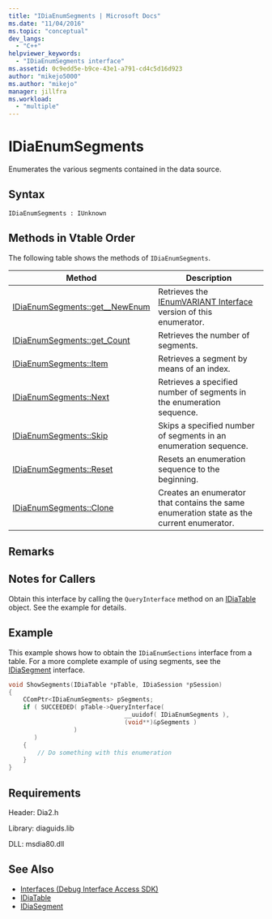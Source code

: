 ```yaml
---
title: "IDiaEnumSegments | Microsoft Docs"
ms.date: "11/04/2016"
ms.topic: "conceptual"
dev_langs:
  - "C++"
helpviewer_keywords:
  - "IDiaEnumSegments interface"
ms.assetid: 0c9edd5e-b9ce-43e1-a791-cd4c5d16d923
author: "mikejo5000"
ms.author: "mikejo"
manager: jillfra
ms.workload:
  - "multiple"
---
```

# IDiaEnumSegments
Enumerates the various segments contained in the data source.

## Syntax

```
IDiaEnumSegments : IUnknown
```

## Methods in Vtable Order
The following table shows the methods of `IDiaEnumSegments`.

|Method|Description|
|------------|-----------------|
|[IDiaEnumSegments::get__NewEnum](../../debugger/debug-interface-access/idiaenumsegments-get-newenum.md)|Retrieves the [IEnumVARIANT Interface](/previous-versions/windows/desktop/api/oaidl/nn-oaidl-ienumvariant) version of this enumerator.|
|[IDiaEnumSegments::get_Count](../../debugger/debug-interface-access/idiaenumsegments-get-count.md)|Retrieves the number of segments.|
|[IDiaEnumSegments::Item](../../debugger/debug-interface-access/idiaenumsegments-item.md)|Retrieves a segment by means of an index.|
|[IDiaEnumSegments::Next](../../debugger/debug-interface-access/idiaenumsegments-next.md)|Retrieves a specified number of segments in the enumeration sequence.|
|[IDiaEnumSegments::Skip](../../debugger/debug-interface-access/idiaenumsegments-skip.md)|Skips a specified number of segments in an enumeration sequence.|
|[IDiaEnumSegments::Reset](../../debugger/debug-interface-access/idiaenumsegments-reset.md)|Resets an enumeration sequence to the beginning.|
|[IDiaEnumSegments::Clone](../../debugger/debug-interface-access/idiaenumsegments-clone.md)|Creates an enumerator that contains the same enumeration state as the current enumerator.|

## Remarks

## Notes for Callers
Obtain this interface by calling the `QueryInterface` method on an [IDiaTable](../../debugger/debug-interface-access/idiatable.md) object. See the example for details.

## Example
This example shows how to obtain the `IDiaEnumSections` interface from a table. For a more complete example of using segments, see the [IDiaSegment](../../debugger/debug-interface-access/idiasegment.md) interface.

```C++
void ShowSegments(IDiaTable *pTable, IDiaSession *pSession)
{
    CComPtr<IDiaEnumSegments> pSegments;
    if ( SUCCEEDED( pTable->QueryInterface(
                                __uuidof( IDiaEnumSegments ),
                                (void**)&pSegments )
                  )
       )
    {
        // Do something with this enumeration
    }
}
```

## Requirements
Header: Dia2.h

Library: diaguids.lib

DLL: msdia80.dll

## See Also
- [Interfaces (Debug Interface Access SDK)](../../debugger/debug-interface-access/interfaces-debug-interface-access-sdk.md)
- [IDiaTable](../../debugger/debug-interface-access/idiatable.md)
- [IDiaSegment](../../debugger/debug-interface-access/idiasegment.md)
